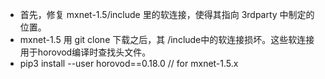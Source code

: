 -  首先，修复 mxnet-1.5/include 里的软连接，使得其指向 3rdparty 中制定的位置。
  - mxnet-1.5 用 git clone 下载之后，其 /include中的软连接损坏。这些软连接用于horovod编译时查找头文件。
- pip3 install --user horovod==0.18.0   // for mxnet-1.5.x
